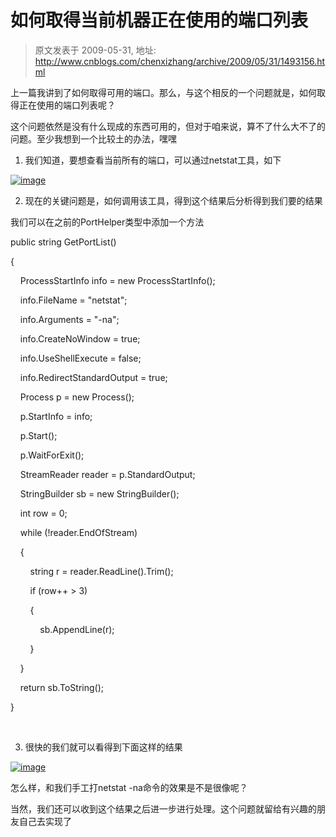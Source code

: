 # 如何取得当前机器正在使用的端口列表 
> 原文发表于 2009-05-31, 地址: http://www.cnblogs.com/chenxizhang/archive/2009/05/31/1493156.html 


上一篇我讲到了如何取得可用的端口。那么，与这个相反的一个问题就是，如何取得正在使用的端口列表呢？


这个问题依然是没有什么现成的东西可用的，但对于咱来说，算不了什么大不了的问题。至少我想到一个比较土的办法，嘿嘿


1. 我们知道，要想查看当前所有的端口，可以通过netstat工具，如下


[![image](http://images.cnblogs.com/cnblogs_com/chenxizhang/WindowsLiveWriter/8a58ab97f634_109BD/image_thumb.png "image")](http://images.cnblogs.com/cnblogs_com/chenxizhang/WindowsLiveWriter/8a58ab97f634_109BD/image_2.png) 


2. 现在的关键问题是，如何调用该工具，得到这个结果后分析得到我们要的结果


我们可以在之前的PortHelper类型中添加一个方法


public string GetPortList()  

{ 


    ProcessStartInfo info = new ProcessStartInfo();  

    info.FileName = "netstat";  

    info.Arguments = "-na";  

    info.CreateNoWindow = true;  

    info.UseShellExecute = false;  

    info.RedirectStandardOutput = true; 


    Process p = new Process();  

    p.StartInfo = info;  

    p.Start();  

    p.WaitForExit(); 


    StreamReader reader = p.StandardOutput;  

    StringBuilder sb = new StringBuilder();  

    int row = 0;  

    while (!reader.EndOfStream)  

    {  

        string r = reader.ReadLine().Trim();  

        if (row++ > 3)  

        {  

            sb.AppendLine(r);  

        }  

    } 


    return sb.ToString();  

} 


 


3. 很快的我们就可以看得到下面这样的结果


[![image](http://images.cnblogs.com/cnblogs_com/chenxizhang/WindowsLiveWriter/8a58ab97f634_109BD/image_thumb_1.png "image")](http://images.cnblogs.com/cnblogs_com/chenxizhang/WindowsLiveWriter/8a58ab97f634_109BD/image_4.png) 


怎么样，和我们手工打netstat -na命令的效果是不是很像呢？


当然，我们还可以收到这个结果之后进一步进行处理。这个问题就留给有兴趣的朋友自己去实现了

